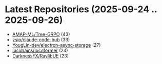 # Latest Repositories (2025-09-24 .. 2025-09-26)

- [AMAP-ML/Tree-GRPO](https://github.com/AMAP-ML/Tree-GRPO) (43)
- [zsio/claude-code-hub](https://github.com/zsio/claude-code-hub) (33)
- [YougLin-dev/electron-async-storage](https://github.com/YougLin-dev/electron-async-storage) (27)
- [lucidrains/locoformer](https://github.com/lucidrains/locoformer) (24)
- [DarknessFX/RaylibUE](https://github.com/DarknessFX/RaylibUE) (23)
